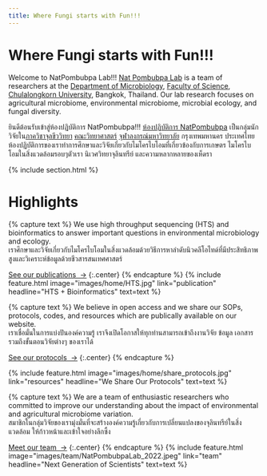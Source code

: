 ```yaml
---
title: Where Fungi starts with Fun!!!
---
```


# Where Fungi starts with Fun!!!

Welcome to NatPombubpa Lab!!! [Nat Pombubpa Lab](natpombubpa-lab.github.io) is a team of researchers at the [Department of Microbiology](http://www.micro.sc.chula.ac.th/index.php/en/), [Faculty of Science](https://web.sc.chula.ac.th/), [Chulalongkorn University](https://www.chula.ac.th/), Bangkok, Thailand. Our lab research focuses on agricultural microbiome, environmental microbiome, microbial ecology, and fungal diversity. 


ยินดีต้อนรับเข้าสู่ห้องปฏิบัติการ NatPombubpa!!! [ห้องปฏิบัติการ NatPombubpa](natpombubpa-lab.github.io) เป็นกลุ่มนักวิจัยใน[ภาควิชาจุลขีววิทยา](http://www.micro.sc.chula.ac.th/index.php/th/) [คณะวิทยาศาสตร์](https://web.sc.chula.ac.th/) [จุฬาลงกรณ์มหาวิทยาลัย](https://www.chula.ac.th/) กรุงเทพมหานคร ประเทศไทย ห้องปฏิบัติการของเราทำการศึกษาและวิจัยเกี่ยวกับไมโครไบโอมที่เกี่ยวข้องกับการเกษตร ไมโครไบโอมในสิ่งแวดล้อมรอบๆตัวเรา นิเวศวิทยาจุลินทรีย์ และความหลากหลายของเห็ดรา

{% include section.html %}

# Highlights

{% capture text %}
We use high throughput sequencing (HTS) and bioinformatics to answer important questions in environmental microbiology and ecology. <br> เราศึกษาและวิจัยเกี่ยวกับไมโครไบโอมในสิ่งแวดล้อมด้วยวิธีการหาลำดับนิวคลีโอไทด์ที่มีประสิทธิภาพสูงและวิเคราะห์ข้อมูลด้วยชีวสารสนเทศศาสตร์

[See our publications &nbsp;→](publication)
{:.center}
{% endcapture %}
{%
  include feature.html
  image="images/home/HTS.jpg"
  link="publication"
  headline="HTS + Bioinformatics"
  text=text
%}

{% capture text %}
We believe in open access and we share our SOPs, protocols, codes, and resources which are publically available on our website. <br> เราเชื่อมั่นในการแบ่งปันองค์ความรู้ เราจึงเปิดโอกาสให้ทุกท่านสามารถเข้าถึงงานวิจัย ข้อมูล เอกสาร รวมถึงขั้นตอนวิจัยต่างๆ ของเราได้

[See our protocols &nbsp;→](resources)
{:.center}
{% endcapture %}

{%
  include feature.html
  image="images/home/share_protocols.jpg"
  link="resources"
  headline="We Share Our Protocols"
  text=text
%}

{% capture text %}
We are a team of enthusiastic researchers who committed to improve our understanding about the impact of environmental and agricultural microbiome variation. <br> สมาชิกในกลุ่มวิจัยของเรามุ่งมั่นที่จะสร้างองค์ความรู้เกี่ยวกับการเปลี่ยนแปลงของจุลินทรีย์ในสิ่งแวดล้อม ให้ก้าวหน้าและเข้าใจอย่างลึกซึ้ง

[Meet our team &nbsp;→](team)
{:.center}
{% endcapture %}
{%
  include feature.html
  image="images/team/NatPombubpaLab_2022.jpeg"
  link="team"
  headline="Next Generation of Scientists"
  text=text
%}
